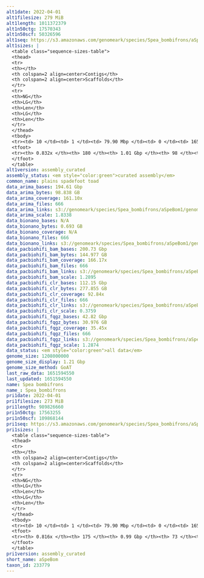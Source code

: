```yaml
---
alt1date: 2022-04-01
alt1filesize: 279 MiB
alt1length: 1011372379
alt1n50ctg: 17570343
alt1n50scf: 50326596
alt1seq: https://s3.amazonaws.com/genomeark/species/Spea_bombifrons/aSpeBom1/assembly_curated/aSpeBom1.alt.cur.20220401.fasta.gz
alt1sizes: |
  <table class="sequence-sizes-table">
  <thead>
  <tr>
  <th></th>
  <th colspan=2 align=center>Contigs</th>
  <th colspan=2 align=center>Scaffolds</th>
  </tr>
  <tr>
  <th>NG</th>
  <th>LG</th>
  <th>Len</th>
  <th>LG</th>
  <th>Len</th>
  </tr>
  </thead>
  <tbody>
  <tr><td> 10 </td><td> 1 </td><td> 79.90 Mbp </td><td> 0 </td><td> 165.48 Mbp </td></tr>  <tr><td> 20 </td><td> 3 </td><td> 53.27 Mbp </td><td> 1 </td><td> 132.52 Mbp </td></tr>  <tr><td> 30 </td><td> 5 </td><td> 45.05 Mbp </td><td> 2 </td><td> 112.72 Mbp </td></tr>  <tr><td> 40 </td><td> 9 </td><td> 21.17 Mbp </td><td> 3 </td><td> 109.39 Mbp </td></tr>  <tr style="background-color:#cccccc;"><td> 50 </td><td> 15 </td><td> 17.57 Mbp </td><td> 5 </td><td> 50.33 Mbp </td></tr>  <tr><td> 60 </td><td> 24 </td><td> 9.88 Mbp </td><td> 7 </td><td> 39.45 Mbp </td></tr>  <tr><td> 70 </td><td> 39 </td><td> 5.63 Mbp </td><td> 11 </td><td> 25.66 Mbp </td></tr>  <tr><td> 80 </td><td> 74 </td><td> 1.74 Mbp </td><td> 20 </td><td> 6.53 Mbp </td></tr>  <tr><td> 90 </td><td> 0 </td><td>  </td><td> 0 </td><td>  </td></tr>  <tr><td> 100 </td><td> 0 </td><td>  </td><td> 0 </td><td>  </td></tr>  </tbody>
  <tfoot>
  <tr><th> 0.832x </th><th> 180 </th><th> 1.01 Gbp </th><th> 98 </th><th> 1.01 Gbp </th></tr>
  </tfoot>
  </table>
alt1version: assembly_curated
assembly_status: <em style="color:green">curated assembly</em>
common_name: plains spadefoot toad
data_arima_bases: 194.61 Gbp
data_arima_bytes: 98.838 GB
data_arima_coverage: 161.10x
data_arima_files: 666
data_arima_links: s3://genomeark/species/Spea_bombifrons/aSpeBom1/genomic_data/arima/<br>
data_arima_scale: 1.8338
data_bionano_bases: N/A
data_bionano_bytes: 0.693 GB
data_bionano_coverage: N/A
data_bionano_files: 666
data_bionano_links: s3://genomeark/species/Spea_bombifrons/aSpeBom1/genomic_data/bionano/<br>
data_pacbiohifi_bam_bases: 200.73 Gbp
data_pacbiohifi_bam_bytes: 144.977 GB
data_pacbiohifi_bam_coverage: 166.17x
data_pacbiohifi_bam_files: 666
data_pacbiohifi_bam_links: s3://genomeark/species/Spea_bombifrons/aSpeBom1/genomic_data/pacbio_hifi/<br>
data_pacbiohifi_bam_scale: 1.2895
data_pacbiohifi_clr_bases: 112.15 Gbp
data_pacbiohifi_clr_bytes: 277.855 GB
data_pacbiohifi_clr_coverage: 92.84x
data_pacbiohifi_clr_files: 666
data_pacbiohifi_clr_links: s3://genomeark/species/Spea_bombifrons/aSpeBom1/genomic_data/pacbio_hifi/<br>
data_pacbiohifi_clr_scale: 0.3759
data_pacbiohifi_fqgz_bases: 42.82 Gbp
data_pacbiohifi_fqgz_bytes: 30.976 GB
data_pacbiohifi_fqgz_coverage: 35.45x
data_pacbiohifi_fqgz_files: 666
data_pacbiohifi_fqgz_links: s3://genomeark/species/Spea_bombifrons/aSpeBom1/genomic_data/pacbio_hifi/<br>
data_pacbiohifi_fqgz_scale: 1.2874
data_status: <em style="color:green">all data</em>
genome_size: 1208000000
genome_size_display: 1.21 Gbp
genome_size_method: GoAT
last_raw_data: 1651594550
last_updated: 1651594550
name: Spea bombifrons
name_: Spea_bombifrons
pri1date: 2022-04-01
pri1filesize: 273 MiB
pri1length: 989826660
pri1n50ctg: 17563255
pri1n50scf: 109868144
pri1seq: https://s3.amazonaws.com/genomeark/species/Spea_bombifrons/aSpeBom1/assembly_curated/aSpeBom1.pri.cur.20220401.fasta.gz
pri1sizes: |
  <table class="sequence-sizes-table">
  <thead>
  <tr>
  <th></th>
  <th colspan=2 align=center>Contigs</th>
  <th colspan=2 align=center>Scaffolds</th>
  </tr>
  <tr>
  <th>NG</th>
  <th>LG</th>
  <th>Len</th>
  <th>LG</th>
  <th>Len</th>
  </tr>
  </thead>
  <tbody>
  <tr><td> 10 </td><td> 1 </td><td> 79.90 Mbp </td><td> 0 </td><td> 165.48 Mbp </td></tr>  <tr><td> 20 </td><td> 3 </td><td> 53.27 Mbp </td><td> 1 </td><td> 143.22 Mbp </td></tr>  <tr><td> 30 </td><td> 5 </td><td> 45.05 Mbp </td><td> 2 </td><td> 123.69 Mbp </td></tr>  <tr><td> 40 </td><td> 9 </td><td> 21.17 Mbp </td><td> 3 </td><td> 114.15 Mbp </td></tr>  <tr style="background-color:#cccccc;"><td> 50 </td><td> 15 </td><td style="background-color:#88ff88;"> 17.56 Mbp </td><td> 4 </td><td style="background-color:#88ff88;"> 109.87 Mbp </td></tr>  <tr><td> 60 </td><td> 24 </td><td> 9.88 Mbp </td><td> 6 </td><td> 47.42 Mbp </td></tr>  <tr><td> 70 </td><td> 39 </td><td> 5.61 Mbp </td><td> 9 </td><td> 41.78 Mbp </td></tr>  <tr><td> 80 </td><td> 83 </td><td> 1.18 Mbp </td><td> 12 </td><td> 29.27 Mbp </td></tr>  <tr><td> 90 </td><td> 0 </td><td>  </td><td> 0 </td><td>  </td></tr>  <tr><td> 100 </td><td> 0 </td><td>  </td><td> 0 </td><td>  </td></tr>  </tbody>
  <tfoot>
  <tr><th> 0.816x </th><th> 175 </th><th> 0.99 Gbp </th><th> 73 </th><th> 0.99 Gbp </th></tr>
  </tfoot>
  </table>
pri1version: assembly_curated
short_name: aSpeBom
taxon_id: 233779
---
```


